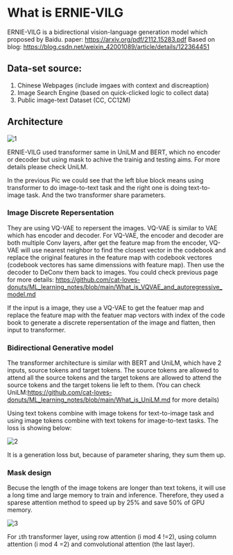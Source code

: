 # What is ERNIE-VILG

ERNIE-VILG is a bidirectional vision-language generation model which proposed by Baidu.
paper: https://arxiv.org/pdf/2112.15283.pdf
Based on blog: https://blog.csdn.net/weixin_42001089/article/details/122364451

## Data-set source:

1. Chinese Webpages (include imgaes with context and discreaption)
2. Image Search Engine (based on quick-clicked logic to collect data)
3. Public image-text Dataset (CC, CC12M)

## Architecture

![1](https://user-images.githubusercontent.com/43735308/156098582-7ebad1f8-6cee-44f8-8871-ce7a515a22ea.PNG)

ERNIE-VILG used transformer same in UniLM and BERT, which no encoder or decoder but using mask to achive the trainig and testing aims. For more details please check UniLM.

In the previous Pic we could see that the left blue block means using transformer to do image-to-text task and the right one is doing text-to-image task. And the two transformer share parameters.

### Image Discrete Repersentation

They are using VQ-VAE to repersent the images. VQ-VAE is similar to VAE which has encoder and decoder. For VQ-VAE, the encoder and decoder are both multiple Conv layers, after get the feature map from the encoder, VQ-VAE will use nearest neighbor to find the closest vector in the codebook and replace the original features in the feature map with codebook vectores (codebook vectores has same dimenssions with feature map). Then use the decoder to DeConv them back to images. You could check previous page for more details: https://github.com/cat-loves-donuts/ML_learning_notes/blob/main/What_is_VQVAE_and_autoregressive_model.md

If the input is a image, they use a VQ-VAE to get the featuer map and replace the feature map with the featuer map vectors with index of the code book to generate a discrete repersentation of the image and flatten, then input to transformer. 

### Bidirectional Generative model

The transformer architecture is similar with BERT and UniLM, which have 2 inputs, source tokens and target tokens. The source tokens are allowed to attend all the source tokens and the target tokens are allowed to attend the source tokens and the target tokens lie left to them. (You can check UniLM:https://github.com/cat-loves-donuts/ML_learning_notes/blob/main/What_is_UniLM.md for more details)

Using text tokens combine with image tokens for text-to-image task and using image tokens combine with text tokens for image-to-text tasks. The loss is showing below:

![2](https://user-images.githubusercontent.com/43735308/156121906-2f6a0273-b18a-430f-87e6-caec801967a5.PNG)

It is a generation loss but, because of parameter sharing, they sum them up.

### Mask design

Becuse the length of the image tokens are longer than text tokens, it will use a long time and large memory to train and inference. Therefore, they used a sparese attention method to speed up by 25% and save 50% of GPU memory. 

![3](https://user-images.githubusercontent.com/43735308/156122621-d826734c-df11-436d-b850-a82ea311c6a4.PNG)

For ```i```th transformer layer, using row attention (i mod 4 !=2), using column attention (i mod 4 =2) and comvolutional attention (the last layer).



